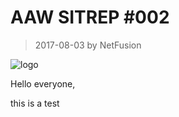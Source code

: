 # AAW SITREP #002

> 2017-08-03 by NetFusion

![logo]

Hello everyone,

this is a test

[logo]: https://lh3.googleusercontent.com/8_8eysTj6WmoHYv3UjQDB18aCFUo6FI3-m-c8JifcBDm3ZeGAvcH33t3uUy0w88cXnbQW-67inXPkwCsckwwFGrPcV6p7MCzfhTu-kh-eCW0mZW28gaLAp1M1s8LBDhoEeK43R-62QPQlNUYbNG_lVytOkyFwOrFFZ03pL1xfABDUwsO0FKp3ar32VXLZ2W5MYVBB1P_xvSsIjIEfIPru7A-NCWGwrM43Eq7CKeK0s9j-LrP7WRWMufyLOUrvS-EnqKLKE-7DWgTk0qQvL_Xx6hRcmWq0QohGPL5fIqdmtuTsDFANjeIvt17Ue84qIU7af4ozhjS9OBjDA6gTKjv4aFUBkxmZBPJlB8llL1g9xzd7XQpliBYrhVFe0je1792GtjpOL7NqJkPfRBBsAfIGDGkooW3CPGf95NShwBEIbQ5aXG7mqqetLgbOu4B7DXZyUtveycPMJp4uWmZJnciq98Q7b9DTRooClnh5GHhDrnCZ2ZSMnypRhCGM6udxNPp6N3Nu6M2QOFm2XZjqZhCFCGNymLnt9GaB5tzUH6DEwHLDd7Bwwdg_8wtKTZteieZk7w3z-2p=w1680-h920